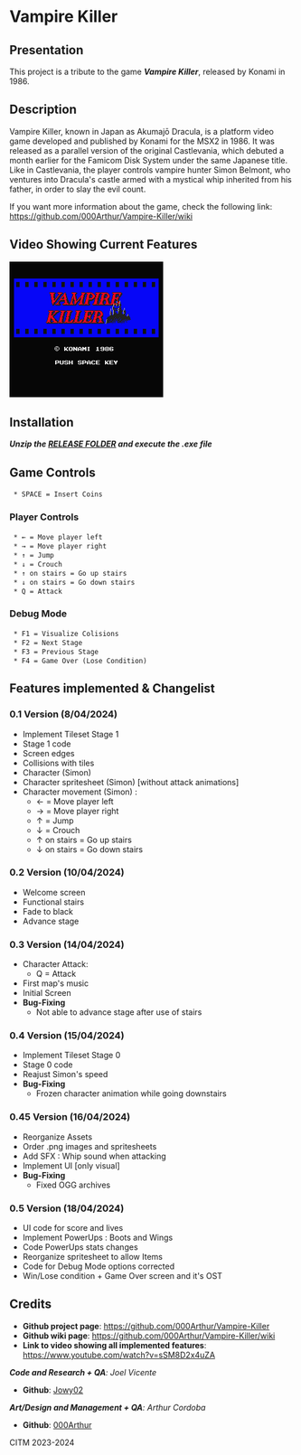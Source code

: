 # Vampire Killer
## Presentation
This project is a tribute to the game **_Vampire Killer_**, released by Konami in 1986.

## Description
Vampire Killer, known in Japan as Akumajō Dracula, is a platform video game developed and published by Konami for the MSX2 in 1986. It was released as a parallel version of the original Castlevania, which debuted a month earlier for the Famicom Disk System under the same Japanese title.
Like in Castlevania, the player controls vampire hunter Simon Belmont, who ventures into Dracula's castle armed with a mystical whip inherited from his father, in order to slay the evil count.

If you want more information about the game, check the following link: https://github.com/000Arthur/Vampire-Killer/wiki

## Video Showing Current Features

[![Watch the video](https://github.com/000Arthur/Vampire-Killer/blob/main/VampireKiller_Sprites/Intro/Vampire_Killer_MSX_Title_Screen_English_2.png?raw=true)](https://www.youtube.com/watch?v=sSM8D2x4uZA)

## Installation
**_Unzip the [RELEASE FOLDER](https://github.com/000Arthur/Vampire-Killer/releases) and execute the .exe file_**


## Game Controls
     * SPACE = Insert Coins
     
### Player Controls
     * ← = Move player left
     * → = Move player right
     * ↑ = Jump
     * ↓ = Crouch
     * ↑ on stairs = Go up stairs 
     * ↓ on stairs = Go down stairs
     * Q = Attack

### Debug Mode
     * F1 = Visualize Colisions
     * F2 = Next Stage
     * F3 = Previous Stage
     * F4 = Game Over (Lose Condition)
     
## Features implemented & Changelist
### 0.1 Version (8/04/2024)
* Implement Tileset Stage 1
* Stage 1 code
* Screen edges
* Collisions with tiles
* Character (Simon)
* Character spritesheet (Simon) [without attack animations]
* Character movement (Simon) :
     * ← = Move player left
     * → = Move player right
     * ↑ = Jump
     * ↓ = Crouch
     * ↑ on stairs = Go up stairs 
     * ↓ on stairs = Go down stairs
### 0.2 Version (10/04/2024)
* Welcome screen
* Functional stairs
* Fade to black
* Advance stage
### 0.3 Version (14/04/2024)
* Character Attack:
     * Q = Attack
* First map's music
* Initial Screen
* **Bug-Fixing**
     * Not able to advance stage after use of stairs
### 0.4 Version (15/04/2024)
* Implement Tileset Stage 0
* Stage 0 code
* Reajust Simon's speed
* **Bug-Fixing**
     * Frozen character animation while going downstairs
### 0.45 Version (16/04/2024)
* Reorganize Assets
* Order .png images and spritesheets
* Add SFX : Whip sound when attacking
* Implement UI [only visual]
* **Bug-Fixing**
     * Fixed OGG archives
### 0.5 Version (18/04/2024)
* UI code for score and lives
* Implement PowerUps : Boots and Wings
* Code PowerUps stats changes
* Reorganize spritesheet to allow Items
* Code for Debug Mode options corrected
* Win/Lose condition + Game Over screen and it's OST

## Credits
* **Github project page**: https://github.com/000Arthur/Vampire-Killer
* **Github wiki page**: https://github.com/000Arthur/Vampire-Killer/wiki
* **Link to video showing all implemented features**: https://www.youtube.com/watch?v=sSM8D2x4uZA

_**Code and Research + QA**: Joel Vicente_
* **Github**: [Jowy02](https://github.com/Jowy02)

_**Art/Design and Management + QA**: Arthur Cordoba_
* **Github**: [000Arthur](https://github.com/000Arthur)

CITM 2023-2024
